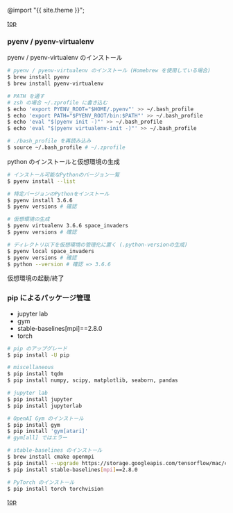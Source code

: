 @import "{{ site.theme }}";

[top](./index.md)

### pyenv / pyenv-virtualenv

pyenv / pyenv-virtualenv のインストール

```bash
# pyenv / pyenv-virtualenv のインストール (Homebrew を使用している場合)
$ brew install pyenv  
$ brew install pyenv-virtualenv

# PATH を通す
# zsh の場合 ~/.zprofile に書き込む
$ echo 'export PYENV_ROOT="$HOME/.pyenv"' >> ~/.bash_profile
$ echo 'export PATH="$PYENV_ROOT/bin:$PATH"' >> ~/.bash_profile
$ echo 'eval "$(pyenv init -)"' >> ~/.bash_profile
$ echo 'eval "$(pyenv virtualenv-init -)"' >> ~/.bash_profile

# ./bash_profile を再読み込み
$ source ~/.bash_profile # ~/.zprofile
```

python のインストールと仮想環境の生成

```bash
# インストール可能なPythonのバージョン一覧
$ pyenv install --list

# 特定バージョンのPythonをインストール
$ pyenv install 3.6.6
$ pyenv versions # 確認

# 仮想環境の生成
$ pyenv virtualenv 3.6.6 space_invaders
$ pyenv versions # 確認

# ディレクトリ以下を仮想環境の管理化に置く (.python-versionの生成)
$ pyenv local space_invaders
$ pyenv versions # 確認
$ python --version # 確認 => 3.6.6
```

仮想環境の起動/終了

### pip によるパッケージ管理

- jupyter lab
- gym
- stable-baselines[mpi]==2.8.0
- torch

```bash
# pip のアップグレード
$ pip install -U pip

# miscellaneous
$ pip install tqdm
$ pip install numpy, scipy, matplotlib, seaborn, pandas

# jupyter lab
$ pip install jupyter
$ pip install jupyterlab

# OpenAI Gym のインストール
$ pip install gym
$ pip install 'gym[atari]'
# gym[all] ではエラー

# stable-baselines のインストール
$ brew install cmake openmpi
$ pip install --upgrade https://storage.googleapis.com/tensorflow/mac/cpu/tensorflow-1.14.0-py3-none-any.whl
$ pip install stable-baselines[mpi]==2.8.0

# PyTorch のインストール
$ pip install torch torchvision
```

[top](./index.md)
